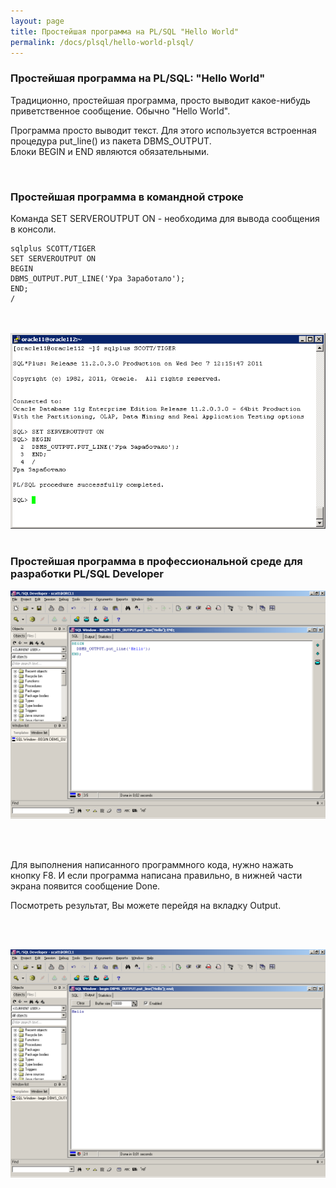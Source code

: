 ```yaml
---
layout: page
title: Простейшая программа на PL/SQL "Hello World"
permalink: /docs/plsql/hello-world-plsql/
---
```


### Простейшая программа на PL/SQL: "Hello World"



Традиционно, простейшая программа, просто выводит какое-нибудь приветственное сообщение. Обычно "Hello World".<br />


Программа просто выводит текст. Для этого используется встроенная процедура put_line() из пакета DBMS_OUTPUT.<br />
Блоки BEGIN и END являются обязательными.

<br/>
<h3>Простейшая программа в командной строке</h3>


Команда SET SERVEROUTPUT ON - необходима для вывода сообщения в консоли.


    sqlplus SCOTT/TIGER
    SET SERVEROUTPUT ON
    BEGIN
    DBMS_OUTPUT.PUT_LINE('Ура Заработало');
    END;
    /


<br/>
<br/>

<div align = "center">
<img src="putty5.png" border="0" alt="plsql hello world console sample">
</div>


<br/>
<h3>Простейшая программа в профессиональной среде для разработки PL/SQL Developer</h3>


<p><img src="plsql_program_01.PNG" alt="Hello World on PL/SQL" /></p>


<br/><br />


Для выполнения написанного программного кода, нужно нажать кнопку F8. И если программа написана правильно, в нижней части экрана появится сообщение Done.

Посмотреть результат, Вы можете перейдя на вкладку Output.


<br/><br />


<p><img src="plsql_program_02.PNG" alt="Hello World on PL/SQL" /></p>
